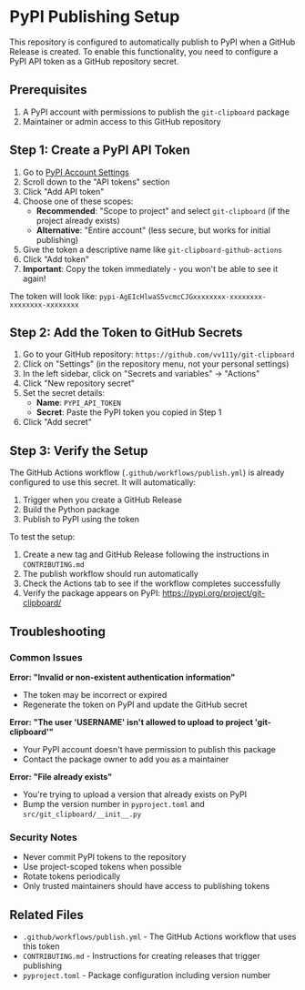 # PyPI Publishing Setup

This repository is configured to automatically publish to PyPI when a GitHub Release is created. To enable this functionality, you need to configure a PyPI API token as a GitHub repository secret.

## Prerequisites

1. A PyPI account with permissions to publish the `git-clipboard` package
2. Maintainer or admin access to this GitHub repository

## Step 1: Create a PyPI API Token

1. Go to [PyPI Account Settings](https://pypi.org/manage/account/)
2. Scroll down to the "API tokens" section
3. Click "Add API token"
4. Choose one of these scopes:
   - **Recommended**: "Scope to project" and select `git-clipboard` (if the project already exists)
   - **Alternative**: "Entire account" (less secure, but works for initial publishing)
5. Give the token a descriptive name like `git-clipboard-github-actions`
6. Click "Add token"
7. **Important**: Copy the token immediately - you won't be able to see it again!

The token will look like: `pypi-AgEIcHlwaS5vcmcCJGxxxxxxxx-xxxxxxxx-xxxxxxxx-xxxxxxxx`

## Step 2: Add the Token to GitHub Secrets

1. Go to your GitHub repository: `https://github.com/vv111y/git-clipboard`
2. Click on "Settings" (in the repository menu, not your personal settings)
3. In the left sidebar, click on "Secrets and variables" → "Actions"
4. Click "New repository secret"
5. Set the secret details:
   - **Name**: `PYPI_API_TOKEN`
   - **Secret**: Paste the PyPI token you copied in Step 1
6. Click "Add secret"

## Step 3: Verify the Setup

The GitHub Actions workflow (`.github/workflows/publish.yml`) is already configured to use this secret. It will automatically:

1. Trigger when you create a GitHub Release
2. Build the Python package
3. Publish to PyPI using the token

To test the setup:

1. Create a new tag and GitHub Release following the instructions in `CONTRIBUTING.md`
2. The publish workflow should run automatically
3. Check the Actions tab to see if the workflow completes successfully
4. Verify the package appears on PyPI: https://pypi.org/project/git-clipboard/

## Troubleshooting

### Common Issues

**Error: "Invalid or non-existent authentication information"**
- The token may be incorrect or expired
- Regenerate the token on PyPI and update the GitHub secret

**Error: "The user 'USERNAME' isn't allowed to upload to project 'git-clipboard'"**
- Your PyPI account doesn't have permission to publish this package
- Contact the package owner to add you as a maintainer

**Error: "File already exists"**
- You're trying to upload a version that already exists on PyPI
- Bump the version number in `pyproject.toml` and `src/git_clipboard/__init__.py`

### Security Notes

- Never commit PyPI tokens to the repository
- Use project-scoped tokens when possible
- Rotate tokens periodically
- Only trusted maintainers should have access to publishing tokens

## Related Files

- `.github/workflows/publish.yml` - The GitHub Actions workflow that uses this token
- `CONTRIBUTING.md` - Instructions for creating releases that trigger publishing
- `pyproject.toml` - Package configuration including version number